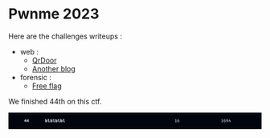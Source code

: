 # Pwnme 2023

Here are the challenges writeups :

- web :
    - [QrDoor](./web-QrDoor/)
    - [Another blog](./web-Anozer_blog/)
- forensic :
    - [Free flag](./forensic-free_flag/)

We finished 44th on this ctf.

![classement](./classement.png)


